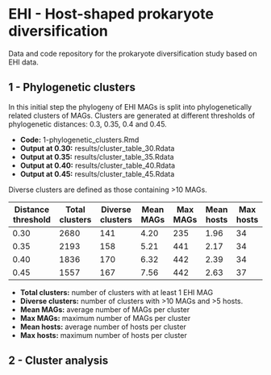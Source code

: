 # EHI - Host-shaped prokaryote diversification
Data and code repository for the prokaryote diversification study based on EHI data.

## 1 - Phylogenetic clusters
In this initial step the phylogeny of EHI MAGs is split into phylogenetically related clusters of MAGs. Clusters are generated at different thresholds of phylogenetic distances: 0.3, 0.35, 0.4 and 0.45.

- **Code:** 1-phylogenetic_clusters.Rmd
- **Output at 0.30:** results/cluster_table_30.Rdata
- **Output at 0.35:** results/cluster_table_35.Rdata
- **Output at 0.40:** results/cluster_table_40.Rdata
- **Output at 0.45:** results/cluster_table_45.Rdata

Diverse clusters are defined as those containing >10 MAGs.

| Distance threshold | Total clusters | Diverse clusters | Mean MAGs | Max MAGs | Mean hosts | Max hosts |
|---|---|---|---|---|---|---|
| 0.30 | 2680 | 141 | 4.20 | 235 | 1.96 | 34 |
| 0.35 | 2193 | 158 | 5.21 | 441 | 2.17 | 34 |
| 0.40 | 1836 | 170 | 6.32 | 442 | 2.39 | 34 |
| 0.45 | 1557 | 167 | 7.56 | 442 | 2.63 | 37 |

- **Total clusters:** number of clusters with at least 1 EHI MAG
- **Diverse clusters:** number of clusters with >10 MAGs and >5 hosts.
- **Mean MAGs:** average number of MAGs per cluster
- **Max MAGs:** maximum number of MAGs per cluster
- **Mean hosts:** average number of hosts per cluster
- **Max hosts:** maximum number of hosts per cluster

## 2 - Cluster analysis
